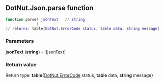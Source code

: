## DotNut.Json.parse function


```lua
function parse( jsonText   // string
              )
// returns: table{DotNut.ErrorCode status, table data, string message}
```


### Parameters

**jsonText** (**string**) - ![jsonText]

### Return value

Return type: **table**{[DotNut.ErrorCode](../../DotNut/ErrorCode.md) status, **table** data, **string** message}

